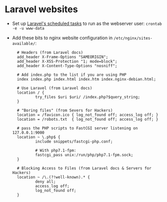 # Laravel websites

- Set up [Laravel's scheduled tasks](https://laravel.com/docs/scheduling) to run as the webserver user: `crontab -e -u www-data`
- Add these bits to nginx website configuration in `/etc/nginx/sites-available/`:

        # Headers (from Laravel docs)
        add_header X-Frame-Options "SAMEORIGIN";
        add_header X-XSS-Protection "1; mode=block";
        add_header X-Content-Type-Options "nosniff";

        # Add index.php to the list if you are using PHP
        index index.php index.html index.htm index.nginx-debian.html;

        # Use Laravel (from Laravel docs)
        location / {
                try_files $uri $uri/ /index.php?$query_string;
        }

        # "Boring files" (from Severs for Hackers)
        location = /favicon.ico { log_not_found off; access_log off; }
        location = /robots.txt  { log_not_found off; access_log off; }

        # pass the PHP scripts to FastCGI server listening on 127.0.0.1:9000
        location ~ \.php$ {
                include snippets/fastcgi-php.conf;

                # With php7.1-fpm:
                fastcgi_pass unix:/run/php/php7.1-fpm.sock;
        }

        # Blocking Access to Files (from Laravel docs & Servers for Hackers)
        location ~ /\.(?!well-known).* {
                deny all;
                access_log off;
                log_not_found off;
        }
